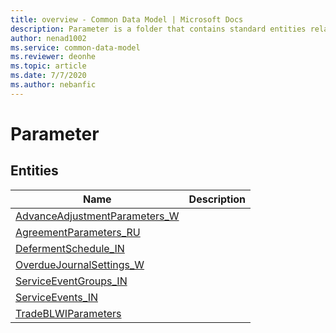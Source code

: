 ```yaml
---
title: overview - Common Data Model | Microsoft Docs
description: Parameter is a folder that contains standard entities related to the Common Data Model.
author: nenad1002
ms.service: common-data-model
ms.reviewer: deonhe
ms.topic: article
ms.date: 7/7/2020
ms.author: nebanfic
---
```


# Parameter


## Entities

|Name|Description|
|---|---|
|[AdvanceAdjustmentParameters_W](AdvanceAdjustmentParameters_W.md)||
|[AgreementParameters_RU](AgreementParameters_RU.md)||
|[DefermentSchedule_IN](DefermentSchedule_IN.md)||
|[OverdueJournalSettings_W](OverdueJournalSettings_W.md)||
|[ServiceEventGroups_IN](ServiceEventGroups_IN.md)||
|[ServiceEvents_IN](ServiceEvents_IN.md)||
|[TradeBLWIParameters](TradeBLWIParameters.md)||
